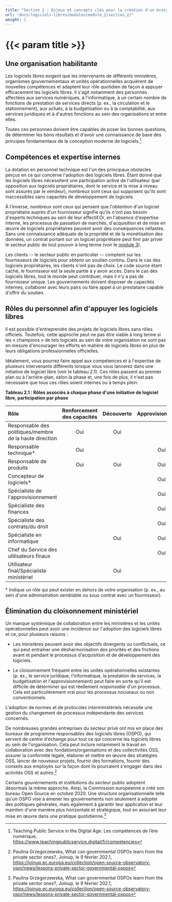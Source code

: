 ```yaml
---
title: "Section 2 : Enjeux et concepts clés pour la création d'un écosystème du logiciel libre"
url: "docs/logiciels-libres/modules/module_2/section_2/"
weight: 2
---
```


# {{< param title >}}

## Une organisation habilitante

Les logiciels libres exigent que les intervenants de différents ministères, organismes gouvernementaux et unités opérationnelles acquièrent de nouvelles compétences et adaptent leur rôle quotidien de façon à appuyer efficacement les logiciels libres. Il s'agit notamment des personnes affectées aux services numériques, à l'informatique, à un certain nombre de fonctions de prestation de services directs (p. ex., la circulation et le stationnement), aux achats, à la budgétisation ou à la comptabilité, aux services juridiques et à d'autres fonctions au sein des organisations et entre elles.

Toutes ces personnes doivent être capables de poser les bonnes questions, de déterminer les bons résultats et d'avoir une connaissance de base des principes fondamentaux de la conception moderne de logiciels.[^10]

## Compétences et expertise internes

La dotation en personnel technique est l'un des principaux obstacles perçus en ce qui concerne l'adoption des logiciels libres. Étant donné que les logiciels libres nécessitent une participation active de l'utilisateur (par opposition aux logiciels propriétaires, dont le service et la mise à niveau sont assurés par le vendeur), nombreux sont ceux qui supposent qu'ils sont inaccessibles sans capacités de développement de logiciels.

À l'inverse, nombreux sont ceux qui pensent que l'obtention d'un logiciel propriétaire auprès d'un fournisseur signifie qu'ils n'ont pas besoin d'experts techniques au sein de leur effectif.Or, en l'absence d'expertise interne, les processus de passation de marchés, d'acquisition et de mise en œuvre de logiciels propriétaires peuvent avoir des conséquences néfastes. Sans une connaissance adéquate de la propriété et de la monétisation des données, un contrat portant sur un logiciel propriétaire peut finir par priver le secteur public de tout pouvoir à long terme (voir le [module 3](/content/fr/docs/open_source/modules/module_3/_index.md)).

Les clients -- le secteur public en particulier -- comptent sur les fournisseurs de logiciels pour obtenir un soutien continu. Dans le cas des logiciels propriétaires, les clients n'ont pas de choix. Le code source étant caché, le fournisseur est la seule partie à y avoir accès. Dans le cas des logiciels libres, tout le monde peut contribuer, mais il n'y a pas de fournisseur unique. Les gouvernements doivent disposer de capacités internes, collaborer avec leurs pairs ou faire appel à un prestataire capable d'offrir du soutien.

## Rôles du personnel afin d'appuyer les logiciels libres

Il est possible d'entreprendre des projets de logiciels libres sans rôles officiels. Toutefois, cette approche peut ne pas être viable à long terme si les « champions » de tels logiciels au sein de votre organisation ne sont pas en mesure d'encourager les efforts en matière de logiciels libres en plus de leurs obligations professionnelles officielles.

Idéalement, vous pourrez faire appel aux compétences et à l'expertise de plusieurs intervenants différents lorsque vous vous lancerez dans une initiative de logiciel libre (voir le tableau 2.1). Ces rôles passent au premier plan ou à l'arrière-plan, selon la phase et, une fois de plus, il n'est pas nécessaire que tous ces rôles soient internes ou à temps plein.

<!--markdownlint-disable MD036-->
**Tableau 2.1 : Rôles associés à chaque phase d'une initiative de logiciel libre, participation par phase**
<!--markdownlint-enable MD036-->

| Rôle                                                    | Renforcement des capacités | Découverte | Approvisionnement | Intégration | Mise à niveau |
| :------------------------------------------------------ | :------------------------: | :--------: | :---------------: | :---------: | :-----------: |
| Responsable des politiques/membre de la haute direction |            Oui             |    Oui     |                   |             |               |
| Responsable technique*                                  |            Oui             |            |        Oui        |             |      Oui      |
| Responsable de produits                                 |            Oui             |    Oui     |        Oui        |     Oui     |               |
| Concepteur de logiciels*                                |                            |            |        Oui        |             |      Oui      |
| Spécialiste de l'approvisionnement                      |                            |            |        Oui        |             |               |
| Spécialiste des finances                                |                            |            |        Oui        |             |               |
| Spécialiste des contrats/du droit                       |                            |            |        Oui        |             |               |
| Spécialiste en informatique                             |                            |    Oui     |        Oui        |     Oui     |      Oui      |
| Chef du Service des utilisateurs finaux                 |                            |            |        Oui        |     Oui     |               |
| Utilisateur final/Spécialiste ministériel               |                            |    Oui     |                   |     Oui     |      Oui      |

\* Indique un rôle qui peut exister en dehors de votre organisation (p. ex., au sein d'une administration semblable ou sous contrat avec un fournisseur).

## Élimination du cloisonnement ministériel

Un manque systémique de collaboration entre les ministères et les unités opérationnelles peut avoir une incidence sur l'adoption des logiciels libres et ce, pour plusieurs raisons :

- Les ministères peuvent avoir des objectifs divergents ou conflictuels, ce qui peut entraîner une désharmonisation des priorités et des frictions avant et pendant le processus d'acquisition et de développement des logiciels.

- Le cloisonnement fréquent entre les unités opérationnelles existantes (p. ex., le service juridique, l'informatique, la prestation de services, la budgétisation et l'approvisionnement) peut faire en sorte qu'il est difficile de déterminer qui est réellement *responsable* d'un processus. Cela est particulièrement vrai pour les processus nouveaux ou non conventionnels.

L'adoption de normes et de protocoles interministériels nécessite une gestion du changement de processus indépendante des services concernés.

De nombreuses grandes entreprises du secteur privé ont mis en place des bureaux de programme responsables des logiciels libres (OSPO), qui servent de centre d'échange pour tout ce qui concerne les logiciels libres au sein de l'organisation. Cela peut inclure notamment le travail en collaboration avec des fondations/organisations et des collectivités OSS, assurer la conformité légale, élaborer et mettre en œuvre des stratégies OSS, lancer de nouveaux projets, fournir des formations, fournir des conseils aux employés sur la façon dont ils pourraient s'engager dans des activités OSS et autres.[^11]

Certains gouvernements et institutions du secteur public adoptent désormais la même approche. Ainsi, la Commission européenne a créé son bureau Open Source en octobre 2020. Une structure organisationnelle telle qu'un OSPO vise à amener les gouvernements non seulement à adopter des politiques générales, mais également à garantir leur application et leur maintien d'une manière plus horizontale et stratégique, tout en assurant leur mise en œuvre dans une pratique quotidienne.[^12]

[^10]: Teaching Public Service in the Digital Age: Les compétences de l’ère numérique, https://www.teachingpublicservice.digital/fr/competencies

[^11]: Paulina Grzegorzewska, What can governmental OSPOs learn from the private sector ones?, Joinup, le 9 février 202.1, https://joinup.ec.europa.eu/collection/open-source-observatory-osor/news/lessons-private-sector-governmental-ospos

[^12]: Paulina Grzegorzewska, What can governmental OSPOs learn from the private sector ones?, Joinup, le 9 février 202.1, https://joinup.ec.europa.eu/collection/open-source-observatory-osor/news/lessons-private-sector-governmental-ospos
